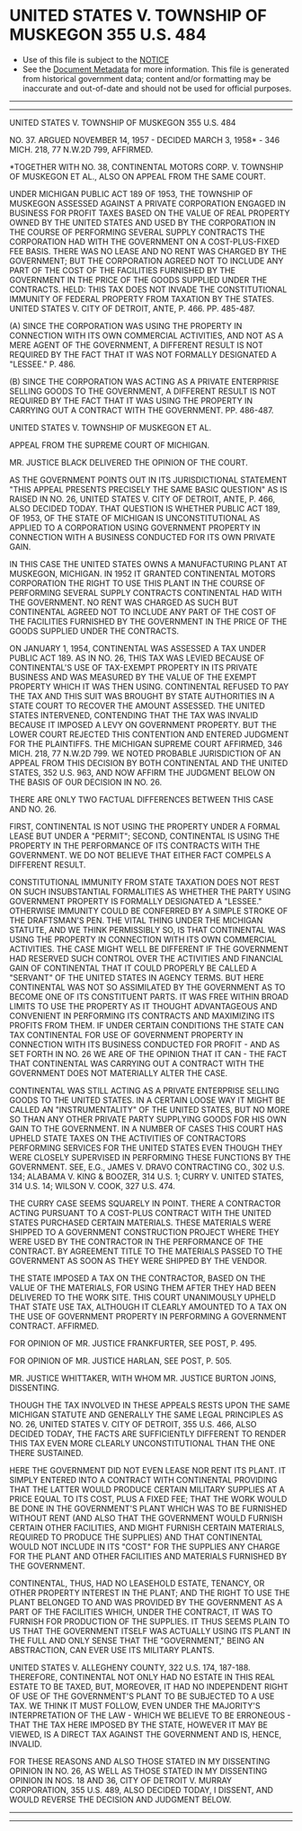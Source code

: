 ---
---

# UNITED STATES V. TOWNSHIP OF MUSKEGON 355 U.S. 484

* Use of this file is subject to the [NOTICE](https://github.com/publicdocs/notice/blob/master/NOTICE)
* See the [Document Metadata](../../../) for more information.
  This file is generated from historical government data; content and/or formatting may be inaccurate and out-of-date and should not be used for official purposes.

----------
----------

UNITED STATES V. TOWNSHIP OF MUSKEGON 355 U.S. 484

NO. 37.  ARGUED NOVEMBER 14, 1957 - DECIDED MARCH 3, 1958\* - 346 MICH. 218, 77 N.W.2D 799, AFFIRMED.

\*TOGETHER WITH NO. 38, CONTINENTAL MOTORS CORP. V. TOWNSHIP OF MUSKEGON ET AL., ALSO ON APPEAL FROM THE SAME COURT.

UNDER MICHIGAN PUBLIC ACT 189 OF 1953, THE TOWNSHIP OF MUSKEGON ASSESSED AGAINST A PRIVATE CORPORATION ENGAGED IN BUSINESS FOR PROFIT TAXES BASED ON THE VALUE OF REAL PROPERTY OWNED BY THE UNITED STATES AND USED BY THE CORPORATION IN THE COURSE OF PERFORMING SEVERAL SUPPLY CONTRACTS THE CORPORATION HAD WITH THE GOVERNMENT ON A COST-PLUS-FIXED FEE BASIS.  THERE WAS NO LEASE AND NO RENT WAS CHARGED BY THE GOVERNMENT; BUT THE CORPORATION AGREED NOT TO INCLUDE ANY PART OF THE COST OF THE FACILITIES FURNISHED BY THE GOVERNMENT IN THE PRICE OF THE GOODS SUPPLIED UNDER THE CONTRACTS.  HELD:  THIS TAX DOES NOT INVADE THE CONSTITUTIONAL IMMUNITY OF FEDERAL PROPERTY FROM TAXATION BY THE STATES.  UNITED STATES V. CITY OF DETROIT, ANTE, P. 466.  PP. 485-487.

(A)  SINCE THE CORPORATION WAS USING THE PROPERTY IN CONNECTION WITH ITS OWN COMMERCIAL ACTIVITIES, AND NOT AS A MERE AGENT OF THE GOVERNMENT, A DIFFERENT RESULT IS NOT REQUIRED BY THE FACT THAT IT WAS NOT FORMALLY DESIGNATED A "LESSEE."  P. 486.

(B)  SINCE THE CORPORATION WAS ACTING AS A PRIVATE ENTERPRISE SELLING GOODS TO THE GOVERNMENT, A DIFFERENT RESULT IS NOT REQUIRED BY THE FACT THAT IT WAS USING THE PROPERTY IN CARRYING OUT A CONTRACT WITH THE GOVERNMENT.  PP. 486-487.

UNITED STATES V. TOWNSHIP OF MUSKEGON ET AL.

APPEAL FROM THE SUPREME COURT OF MICHIGAN.

MR. JUSTICE BLACK DELIVERED THE OPINION OF THE COURT.

AS THE GOVERNMENT POINTS OUT IN ITS JURISDICTIONAL STATEMENT "THIS APPEAL PRESENTS PRECISELY THE SAME BASIC QUESTION" AS IS RAISED IN NO. 26, UNITED STATES V. CITY OF DETROIT, ANTE, P. 466, ALSO DECIDED TODAY.  THAT QUESTION IS WHETHER PUBLIC ACT 189, OF 1953, OF THE STATE OF MICHIGAN IS UNCONSTITUTIONAL AS APPLIED TO A CORPORATION USING GOVERNMENT PROPERTY IN CONNECTION WITH A BUSINESS CONDUCTED FOR ITS OWN PRIVATE GAIN.

IN THIS CASE THE UNITED STATES OWNS A MANUFACTURING PLANT AT MUSKEGON, MICHIGAN.  IN 1952 IT GRANTED CONTINENTAL MOTORS CORPORATION THE RIGHT TO USE THIS PLANT IN THE COURSE OF PERFORMING SEVERAL SUPPLY CONTRACTS CONTINENTAL HAD WITH THE GOVERNMENT.  NO RENT WAS CHARGED AS SUCH BUT CONTINENTAL AGREED NOT TO INCLUDE ANY PART OF THE COST OF THE FACILITIES FURNISHED BY THE GOVERNMENT IN THE PRICE OF THE GOODS SUPPLIED UNDER THE CONTRACTS.

ON JANUARY 1, 1954, CONTINENTAL WAS ASSESSED A TAX UNDER PUBLIC ACT 189.  AS IN NO. 26, THIS TAX WAS LEVIED BECAUSE OF CONTINENTAL'S USE OF TAX-EXEMPT PROPERTY IN ITS PRIVATE BUSINESS AND WAS MEASURED BY THE VALUE OF THE EXEMPT PROPERTY WHICH IT WAS THEN USING.  CONTINENTAL REFUSED TO PAY THE TAX AND THIS SUIT WAS BROUGHT BY STATE AUTHORITIES IN A STATE COURT TO RECOVER THE AMOUNT ASSESSED.  THE UNITED STATES INTERVENED, CONTENDING THAT THE TAX WAS INVALID BECAUSE IT IMPOSED A LEVY ON GOVERNMENT PROPERTY.  BUT THE LOWER COURT REJECTED THIS CONTENTION AND ENTERED JUDGMENT FOR THE PLAINTIFFS.  THE MICHIGAN SUPREME COURT AFFIRMED, 346 MICH. 218, 77 N.W.2D 799.  WE NOTED PROBABLE JURISDICTION OF AN APPEAL FROM THIS DECISION BY BOTH CONTINENTAL AND THE UNITED STATES, 352 U.S. 963, AND NOW AFFIRM THE JUDGMENT BELOW ON THE BASIS OF OUR DECISION IN NO. 26.

THERE ARE ONLY TWO FACTUAL DIFFERENCES BETWEEN THIS CASE AND NO. 26.

FIRST, CONTINENTAL IS NOT USING THE PROPERTY UNDER A FORMAL LEASE BUT UNDER A "PERMIT"; SECOND, CONTINENTAL IS USING THE PROPERTY IN THE PERFORMANCE OF ITS CONTRACTS WITH THE GOVERNMENT.  WE DO NOT BELIEVE THAT EITHER FACT COMPELS A DIFFERENT RESULT.

CONSTITUTIONAL IMMUNITY FROM STATE TAXATION DOES NOT REST ON SUCH INSUBSTANTIAL FORMALITIES AS WHETHER THE PARTY USING GOVERNMENT PROPERTY IS FORMALLY DESIGNATED A "LESSEE."  OTHERWISE IMMUNITY COULD BE CONFERRED BY A SIMPLE STROKE OF THE DRAFTSMAN'S PEN.  THE VITAL THING UNDER THE MICHIGAN STATUTE, AND WE THINK PERMISSIBLY SO, IS THAT CONTINENTAL WAS USING THE PROPERTY IN CONNECTION WITH ITS OWN COMMERCIAL ACTIVITIES.  THE CASE MIGHT WELL BE DIFFERENT IF THE GOVERNMENT HAD RESERVED SUCH CONTROL OVER THE ACTIVITIES AND FINANCIAL GAIN OF CONTINENTAL THAT IT COULD PROPERLY BE CALLED A "SERVANT" OF THE UNITED STATES IN AGENCY TERMS.  BUT HERE CONTINENTAL WAS NOT SO ASSIMILATED BY THE GOVERNMENT AS TO BECOME ONE OF ITS CONSTITUENT PARTS.  IT WAS FREE WITHIN BROAD LIMITS TO USE THE PROPERTY AS IT THOUGHT ADVANTAGEOUS AND CONVENIENT IN PERFORMING ITS CONTRACTS AND MAXIMIZING ITS PROFITS FROM THEM.   IF UNDER CERTAIN CONDITIONS THE STATE CAN TAX CONTINENTAL FOR USE OF GOVERNMENT PROPERTY IN CONNECTION WITH ITS BUSINESS CONDUCTED FOR PROFIT - AND AS SET FORTH IN NO. 26 WE ARE OF THE OPINION THAT IT CAN - THE FACT THAT CONTINENTAL WAS CARRYING OUT A CONTRACT WITH THE GOVERNMENT DOES NOT MATERIALLY ALTER THE CASE.

CONTINENTAL WAS STILL ACTING AS A PRIVATE ENTERPRISE SELLING GOODS TO THE UNITED STATES.  IN A CERTAIN LOOSE WAY IT MIGHT BE CALLED AN "INSTRUMENTALITY" OF THE UNITED STATES, BUT NO MORE SO THAN ANY OTHER PRIVATE PARTY SUPPLYING GOODS FOR HIS OWN GAIN TO THE GOVERNMENT.  IN A NUMBER OF CASES THIS COURT HAS UPHELD STATE TAXES ON THE ACTIVITIES OF CONTRACTORS PERFORMING SERVICES FOR THE UNITED STATES EVEN THOUGH THEY WERE CLOSELY SUPERVISED IN PERFORMING THESE FUNCTIONS BY THE GOVERNMENT.  SEE, E.G., JAMES V. DRAVO CONTRACTING CO., 302 U.S. 134; ALABAMA V. KING & BOOZER, 314 U.S. 1; CURRY V. UNITED STATES, 314 U.S. 14; WILSON V. COOK, 327 U.S. 474.

THE CURRY CASE SEEMS SQUARELY IN POINT.  THERE A CONTRACTOR ACTING PURSUANT TO A COST-PLUS CONTRACT WITH THE UNITED STATES PURCHASED CERTAIN MATERIALS.  THESE MATERIALS WERE SHIPPED TO A GOVERNMENT CONSTRUCTION PROJECT WHERE THEY WERE USED BY THE CONTRACTOR IN THE PERFORMANCE OF THE CONTRACT.  BY AGREEMENT TITLE TO THE MATERIALS PASSED TO THE GOVERNMENT AS SOON AS THEY WERE SHIPPED BY THE VENDOR.

THE STATE IMPOSED A TAX ON THE CONTRACTOR, BASED ON THE VALUE OF THE MATERIALS, FOR USING THEM AFTER THEY HAD BEEN DELIVERED TO THE WORK SITE.  THIS COURT UNANIMOUSLY UPHELD THAT STATE USE TAX, ALTHOUGH IT CLEARLY AMOUNTED TO A TAX ON THE USE OF GOVERNMENT PROPERTY IN PERFORMING A GOVERNMENT CONTRACT.  AFFIRMED.

FOR OPINION OF MR. JUSTICE FRANKFURTER, SEE POST, P. 495.

FOR OPINION OF MR. JUSTICE HARLAN, SEE POST, P. 505.

MR. JUSTICE WHITTAKER, WITH WHOM MR. JUSTICE BURTON JOINS, DISSENTING.

THOUGH THE TAX INVOLVED IN THESE APPEALS RESTS UPON THE SAME MICHIGAN STATUTE AND GENERALLY THE SAME LEGAL PRINCIPLES AS NO. 26, UNITED STATES V. CITY OF DETROIT, 355 U.S. 466, ALSO DECIDED TODAY, THE FACTS ARE SUFFICIENTLY DIFFERENT TO RENDER THIS TAX EVEN MORE CLEARLY UNCONSTITUTIONAL THAN THE ONE THERE SUSTAINED.

HERE THE GOVERNMENT DID NOT EVEN LEASE NOR RENT ITS PLANT.  IT SIMPLY ENTERED INTO A CONTRACT WITH CONTINENTAL PROVIDING THAT THE LATTER WOULD PRODUCE CERTAIN MILITARY SUPPLIES AT A PRICE EQUAL TO ITS COST, PLUS A FIXED FEE; THAT THE WORK WOULD BE DONE IN THE GOVERNMENT'S PLANT WHICH WAS TO BE FURNISHED WITHOUT RENT (AND ALSO THAT THE GOVERNMENT WOULD FURNISH CERTAIN OTHER FACILITIES, AND MIGHT FURNISH CERTAIN MATERIALS, REQUIRED TO PRODUCE THE SUPPLIES) AND THAT CONTINENTAL WOULD NOT INCLUDE IN ITS "COST" FOR THE SUPPLIES ANY CHARGE FOR THE PLANT AND OTHER FACILITIES AND MATERIALS FURNISHED BY THE GOVERNMENT.

CONTINENTAL, THUS, HAD NO LEASEHOLD ESTATE, TENANCY, OR OTHER PROPERTY INTEREST IN THE PLANT; AND THE RIGHT TO USE THE PLANT BELONGED TO AND WAS PROVIDED BY THE GOVERNMENT AS A PART OF THE FACILITIES WHICH, UNDER THE CONTRACT, IT WAS TO FURNISH FOR PRODUCTION OF THE SUPPLIES.  IT THUS SEEMS PLAIN TO US THAT THE GOVERNMENT ITSELF WAS ACTUALLY USING ITS PLANT IN THE FULL AND ONLY SENSE THAT THE "GOVERNMENT," BEING AN ABSTRACTION, CAN EVER USE ITS MILITARY PLANTS.

UNITED STATES V. ALLEGHENY COUNTY, 322 U.S. 174, 187-188.  THEREFORE, CONTINENTAL NOT ONLY HAD NO ESTATE IN THIS REAL ESTATE TO BE TAXED, BUT, MOREOVER, IT HAD NO INDEPENDENT RIGHT OF USE OF THE GOVERNMENT'S PLANT TO BE SUBJECTED TO A USE TAX.  WE THINK IT MUST FOLLOW, EVEN UNDER THE MAJORITY'S INTERPRETATION OF THE LAW - WHICH WE BELIEVE TO BE ERRONEOUS - THAT THE TAX HERE IMPOSED BY THE STATE, HOWEVER IT MAY BE VIEWED, IS A DIRECT TAX AGAINST THE GOVERNMENT AND IS, HENCE, INVALID.

FOR THESE REASONS AND ALSO THOSE STATED IN MY DISSENTING OPINION IN NO. 26, AS WELL AS THOSE STATED IN MY DISSENTING OPINION IN NOS. 18 AND 36, CITY OF DETROIT V. MURRAY CORPORATION, 355 U.S. 489, ALSO DECIDED TODAY, I DISSENT, AND WOULD REVERSE THE DECISION AND JUDGMENT BELOW.


----------
----------

